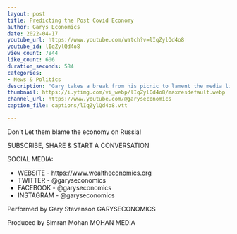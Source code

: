 ```yaml
---
layout: post
title: Predicting the Post Covid Economy
author: Garys Economics
date: 2022-04-17
youtube_url: https://www.youtube.com/watch?v=lIqZylQd4o8
youtube_id: lIqZylQd4o8
view_count: 7844
like_count: 606
duration_seconds: 584
categories:
- News & Politics
description: "Gary takes a break from his picnic to lament the media linking the causation of 2 topics which have dominated the news - Russia Invading Ukraine & The Cost Of Living Crisis."
thumbnail: https://i.ytimg.com/vi_webp/lIqZylQd4o8/maxresdefault.webp
channel_url: https://www.youtube.com/@garyseconomics
caption_file: captions/lIqZylQd4o8.vtt

---
```


Don't Let them blame the economy on Russia!


SUBSCRIBE, SHARE & START A CONVERSATION


SOCIAL MEDIA:
- WEBSITE - https://www.wealtheconomics.org
- TWITTER - @garyseconomics
- FACEBOOK - @garyseconomics
- INSTAGRAM - @garyseconomics


Performed by Gary Stevenson
GARYSECONOMICS


Produced by Simran Mohan
MOHAN MEDIA
